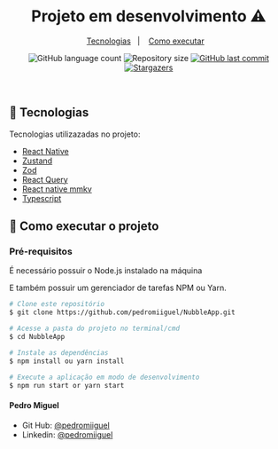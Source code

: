 <h1 align="center">
   Projeto em desenvolvimento ⚠️
</h1>

<p align="center">
  <a href="#-tecnologias">Tecnologias</a>&nbsp;&nbsp;&nbsp;|&nbsp;&nbsp;&nbsp;
  <a href="#-como-executar-o-projeto">Como executar</a>&nbsp;&nbsp;&nbsp;
</p>

<p align="center">
  <img alt="GitHub language count" src="https://img.shields.io/github/languages/count/pedromiiguel/NubbleApp?color=%2304D361">

  <img alt="Repository size" src="https://img.shields.io/github/repo-size/pedromiiguel/NubbleApp">

  <a href="https://github.com/pedromiiguel/NubbleApp/commits/master">
    <img alt="GitHub last commit" src="https://img.shields.io/github/last-commit/pedromiiguel/NubbleApp">
  </a>

   <a href="https://github.com/pedromiiguel/NubbleApp/stargazers">
    <img alt="Stargazers" src="https://img.shields.io/github/stars/pedromiiguel/NubbleApp?style=social">
  </a>
</p>

<br/>

## 🚀 Tecnologias

Tecnologias utilizazadas no projeto:

- [React Native](https://reactnative.dev/)
- [Zustand](https://github.com/pmndrs/zustand)
- [Zod](https://zod.dev/)
- [React Query](https://tanstack.com/)
- [React native mmkv](https://github.com/mrousavy/react-native-mmkv)
- [Typescript](https://www.typescriptlang.org/)

## 🔧 Como executar o projeto

### Pré-requisitos

<p> É necessário possuir o Node.js instalado na máquina </p>
<p>E também possuir um gerenciador de tarefas NPM ou Yarn.</p>

```bash
# Clone este repositório
$ git clone https://github.com/pedromiiguel/NubbleApp.git

# Acesse a pasta do projeto no terminal/cmd
$ cd NubbleApp

# Instale as dependências
$ npm install ou yarn install

# Execute a aplicação em modo de desenvolvimento
$ npm run start or yarn start

```
#### Pedro Miguel

- Git Hub: <a href="https://github.com/pedromiiguel" target='_blank' >@pedromiiguel</a>
- Linkedin: <a href="https://www.linkedin.com/in/pedro-miiguel" target='_blank' >@pedromiiguel</a>
